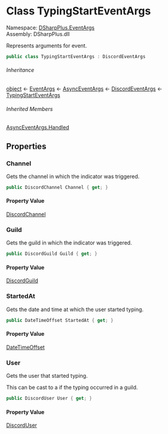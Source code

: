 # Class TypingStartEventArgs

Namespace: [DSharpPlus.EventArgs](DSharpPlus.EventArgs.md)  
Assembly: DSharpPlus.dll

Represents arguments for <xref href="DSharpPlus.DiscordClient.TypingStarted" data-throw-if-not-resolved="false"></xref> event.

```csharp
public class TypingStartEventArgs : DiscordEventArgs
```

###### Inheritance

[object](https://learn.microsoft.com/dotnet/api/system.object) ← 
[EventArgs](https://learn.microsoft.com/dotnet/api/system.eventargs) ← 
[AsyncEventArgs](DSharpPlus.AsyncEvents.AsyncEventArgs.md) ← 
[DiscordEventArgs](DSharpPlus.EventArgs.DiscordEventArgs.md) ← 
[TypingStartEventArgs](DSharpPlus.EventArgs.TypingStartEventArgs.md)

###### Inherited Members

[AsyncEventArgs.Handled](DSharpPlus.AsyncEvents.AsyncEventArgs.md\#DSharpPlus\_AsyncEvents\_AsyncEventArgs\_Handled)

## Properties

### <a id="DSharpPlus_EventArgs_TypingStartEventArgs_Channel"></a>Channel

Gets the channel in which the indicator was triggered.

```csharp
public DiscordChannel Channel { get; }
```

#### Property Value

[DiscordChannel](DSharpPlus.Entities.DiscordChannel.md)

### <a id="DSharpPlus_EventArgs_TypingStartEventArgs_Guild"></a>Guild

Gets the guild in which the indicator was triggered.

```csharp
public DiscordGuild Guild { get; }
```

#### Property Value

[DiscordGuild](DSharpPlus.Entities.DiscordGuild.md)

### <a id="DSharpPlus_EventArgs_TypingStartEventArgs_StartedAt"></a>StartedAt

Gets the date and time at which the user started typing.

```csharp
public DateTimeOffset StartedAt { get; }
```

#### Property Value

[DateTimeOffset](https://learn.microsoft.com/dotnet/api/system.datetimeoffset)

### <a id="DSharpPlus_EventArgs_TypingStartEventArgs_User"></a>User

Gets the user that started typing.
<p>This can be cast to a <xref href="DSharpPlus.Entities.DiscordMember" data-throw-if-not-resolved="false"></xref> if the typing occurred in a guild.</p>

```csharp
public DiscordUser User { get; }
```

#### Property Value

[DiscordUser](DSharpPlus.Entities.DiscordUser.md)

